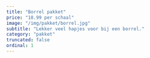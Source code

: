 ```yaml
---
title: "Borrel pakket"
price: "18.99 per schaal"
image: "/img/pakket/borrel.jpg"
subtitle: "Lekker veel hapjes voor bij een borrel."
category: "pakket"
truncated: false
ordinal: 1
---
```

